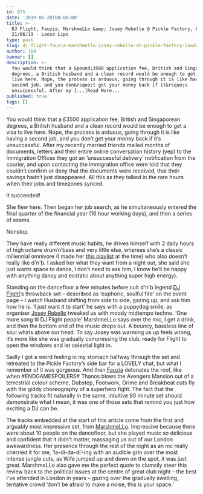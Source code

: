 ```yaml
---
id: 875
date: '2019-06-28T00:00:00'
title: >-
  DJ Flight, Fauzia, MarshmeLLo &amp; Josey Rebelle @ Pickle Factory, London,
  21/06/19 - Loose Lips
type: post
slug: dj-flight-fauzia-marshmello-josey-rebelle-at-pickle-factory-london-210619
author: 164
banner: []
description: >-
  You would think that a &pound;3500 application fee, British and Singaporean
  degrees, a British husband and a clean record would be enough to get a visa to
  live here. Nope, the process is arduous, going through it is like having a
  second job, and you don&rsquo;t get your money back if it&rsquo;s
  unsuccessful. After my [...]Read More...
published: true
tags: []
---
```

You would think that a £3500 application fee, British and Singaporean degrees, a British husband and a clean record would be enough to get a visa to live here. Nope, the process is arduous, going through it is like having a second job, and you don’t get your money back if it’s unsuccessful. After my recently married friends mailed months of documents, letters and their entire online conversation history (yep) to the Immigration Offices they got an ‘unsuccessful delivery’ notification from the courier, and upon contacting the immigration office were told that they couldn’t confirm or deny that the documents were received, that their savings hadn’t just disappeared. All this as they talked in the rare hours when their jobs and timezones synced. 

It succeeded! 

She flew here. Then began her job search, as he simultaneously entered the final quarter of the financial year (16 hour working days), and then a series of exams. 

Nonstop. 

They have really different music habits, he drives himself with 2 daily hours of high octane drum’n’bass and very little else, whereas she’s a classic millennial omnivore (I made her [this playlist](https://l.facebook.com/l.php?u=https%3A%2F%2Fopen.spotify.com%2Fplaylist%2F3tlkjk34r651ywz5FUn08E%3Ffbclid%3DIwAR0PL1atm2jtia5oDUsglCFTShdrR4Cectfvf74P9eurdXX7VDFV6uSd04E&h=AT2ERDjZP7k6bn_WYD5DSOH_LHe0AfFweZ3Z16zu61E2UGUKUQIzg7IT26CYDsVhMWcH9oVoeHXTccpyGtxCawr6HqrSoEsIRRWFnMY7iLOviggoa9tHXRB4c0S8xYduWCl-fvs9aekFwEhmAGo) at the time) who also doesn’t really like d'n'b. I asked her what they want from a night out, she said she just wants space to dance, I don’t need to ask him, I know he’ll be happy with anything dancy and ecstatic about anything super high energy).

Standing on the dancefloor a few minutes before cult d'n'b legend [DJ Flight](https://soundcloud.com/djflight)’s throwback set – described as ‘euphoric, soulful fire’ on the event page – I watch Husband shifting from side to side, gazing up, and ask him how he is. ‘I just want it to start’ he says with a puppydog smile, as organiser [Josey Rebelle](https://soundcloud.com/joseyrebelle) tweaked us with moody midtempo techno. ‘One more song til DJ Flight people’ MarshmeLLo says over the mic, I get a drink, and then the bottom end of the music drops out. A bouncy, bassless line of soul whirls above our head. To say Josey was warming us up feels wrong, it’s more like she was gradually compressing the club, ready for Flight to open the windows and let celestial light in. 

Sadly I got a weird feeling in my stomach halfway through the set and retreated to the Pickle Factory’s side bar for a LOVELY chat, but what I remember of it was gorgeous. And then [Fauzia](https://www.nts.live/shows/fauzia) detonates the roof, like when #ENDGAMESPOILERS# Thanos blows the Avengers Mansion out of a terrestrial colour scheme, Dubstep, Footwork, Grime and Breakbeat cuts fly with the giddy choreography of a superhero fight. The fact that the following tracks fit naturally in the same, intuitive 90 minute set should demonstrate what I mean, it was one of those sets that remind you just how exciting a DJ can be.

The tracks embedded at the start of this article come from the first and arguably most impressive set, from [MarshmeLLo](https://www.nts.live/shows/midnight-marauders). Impressive because there were about 10 people on the dancefloor, but she played music so delicious and confident that it didn’t matter, massaging us out of our London awkwardness. Her presence through the rest of the night as an mc really cherried it for me, ‘la-di-da-di’-ing with an audible grin over the most intense jungle cuts, as Wife jumped up and down on the spot, it was just great. MarshmeLLo also gave me the perfect quote to clumsily steer this review back to the political issues at the centre of great club night – the best I've attended in London in years – gazing over the gradually swelling, tentative crowd ‘don’t be afraid to make a noise, this is your space.’